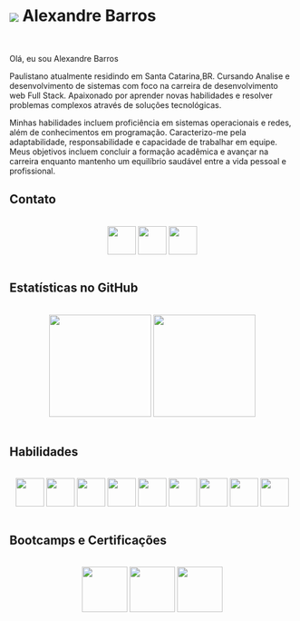 <h1>
     <img align="center" src="https://github.com/AlexandreBarrosDev/portfolio/blob/main/public/alx-logo.svg">
     Alexandre Barros
</h1><br>

Olá, eu sou Alexandre Barros

Paulistano atualmente residindo em Santa Catarina,BR. Cursando Analise e desenvolvimento de sistemas com foco na carreira de desenvolvimento web Full Stack. Apaixonado por aprender novas habilidades e resolver problemas complexos através de soluções tecnológicas.

Minhas habilidades incluem proficiência em sistemas operacionais e redes, além de conhecimentos em programação. Caracterizo-me pela adaptabilidade, responsabilidade e capacidade de trabalhar em equipe. Meus objetivos incluem concluir a formação acadêmica e avançar na carreira enquanto mantenho um equilíbrio saudável entre a vida pessoal e profissional.<br>

## **Contato**

<div align='center' color='#fff'><br>
     <span><a href="alexandrebarros.dev@gmail.com" target="_blank"><img align="center" width='50px' height='50px' src="https://github.com/AlexandreBarrosDev/portfolio/blob/main/public/bx-envelope.svg"></a></span>
     <span><a href="https://www.linkedin.com/in/alexandrebarrosdev" target="_blank"><img align="center" width='50px' height='50px' src="https://github.com/AlexandreBarrosDev/portfolio/blob/main/public/bxl-linkedin-square.svg"></a></span>
     <span><a href="https://github.com/AlexandreBarrosDev" target="_blank"><img align="center" width='50px' height='50px' src="https://github.com/AlexandreBarrosDev/portfolio/blob/main/public/bxl-github.svg"></a></span>
</div><br>

## **Estatísticas no GitHub**

<div align="center"><br>
     <img height="180em" src="https://github-readme-stats.vercel.app/api?username=alexandrebarrosdev&theme=graywhite&show_icons=true&hide_border=true&count_private=true" />
     <img height="180em" src="https://github-readme-stats.vercel.app/api/top-langs/?username=alexandrebarrosdev&theme=graywhite&show_icons=true&hide_border=true&layout=compact" />
</div><br>

## **Habilidades**
<div align='center'><br>
     <span><img align="center" width='50px' height='50px' src="https://github.com/AlexandreBarrosDev/portfolio/blob/main/public/figma.svg"></span>
     <span><img align="center" width='50px' height='50px' src="https://github.com/AlexandreBarrosDev/portfolio/blob/main/public/git.svg"></span>
     <span><img align="center" width='50px' height='50px' src="https://github.com/AlexandreBarrosDev/portfolio/blob/main/public/html5.svg"></span>
     <span><img align="center" width='50px' height='50px' src="https://github.com/AlexandreBarrosDev/portfolio/blob/main/public/css3.svg"></span>
     <span><img align="center" width='50px' height='50px' src="https://github.com/AlexandreBarrosDev/portfolio/blob/main/public/tailwindcss.svg"></span>
     <span><img align="center" width='50px' height='50px' src="https://github.com/AlexandreBarrosDev/portfolio/blob/main/public/javascript.svg"></span>
     <span><img align="center" width='50px' height='50px' src="https://github.com/AlexandreBarrosDev/portfolio/blob/main/public/react.svg"></span>
     <span><img align="center" width='50px' height='50px' src="https://github.com/AlexandreBarrosDev/portfolio/blob/main/public/nextdotjs.svg"></span>
     <span><img align="center" width='50px' height='50px' src="https://github.com/AlexandreBarrosDev/portfolio/blob/main/public/typescript.svg"></span>
</div><br>

## **Bootcamps e Certificações**

<div align='center'><br>
     <a href="https://hermes.dio.me/certificates/1TVAHFWC.pdf" target="_blank"><img src="https://assets.dio.me/0JQqr8ZwT-UxlnECL_OiT33rG3DrDD_Lc1BCMsn_iso/f:webp/h:120/q:80/L3RyYWNrcy8zZjAzZTNmNS03Nzk1LTQ1NzktYTI1YS0wZTk1ODdlMGRmNzcucG5n"               height="80"></a>
     <a href="https://hermes.dio.me/certificates/KYHPKTND.pdf" target="_blank"><img src="https://assets.dio.me/_ImeVq2qMIfyFkoYC-epZ9o-1X9soGtq69WUykqhiL4/f:webp/h:120/q:80/L3RyYWNrcy81NWU3MDQwZi03NzViLTQ3ZTUtYThmYi02OWQwMDJjYTE3YTkucG5n"               height="80"></a>
     <a href="https://hermes.dio.me/certificates/MHFXIDNU.pdf" target="_blank"><img src="https://assets.dio.me/xEToxE9fgWwdB62arhyfnUPNNK42xbqSOzHNRpWtDxk/f:webp/h:120/q:80/L3RyYWNrcy8wYTY1YmE2MS1hOGZhLTQ2ZDktODhhYS1kYmViYjAyOTU4M2UucG5n"               height="80"></a>
</div><br>
